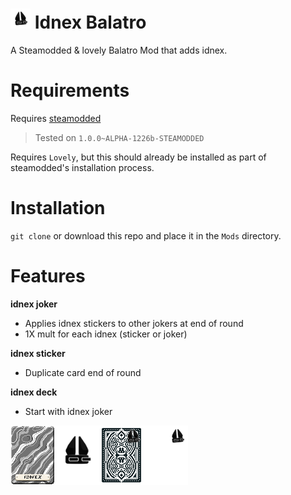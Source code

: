 # ![icon](assets/1x/modicon.png) Idnex Balatro
A Steamodded & lovely Balatro Mod that adds idnex.

# Requirements
Requires [steamodded](https://github.com/Steamopollys/Steamodded/)
> Tested on `1.0.0~ALPHA-1226b-STEAMODDED`

Requires `Lovely`, but this should already be installed as part of steamodded's installation process.

# Installation
`git clone` or download this repo and place it in the `Mods` directory.

# Features
**idnex joker**
- Applies idnex stickers to other jokers at end of round
- 1X mult for each idnex (sticker or joker)

**idnex sticker**
- Duplicate card end of round

**idnex deck**
- Start with idnex joker

![sprites](assets/1x/sprites.png)
